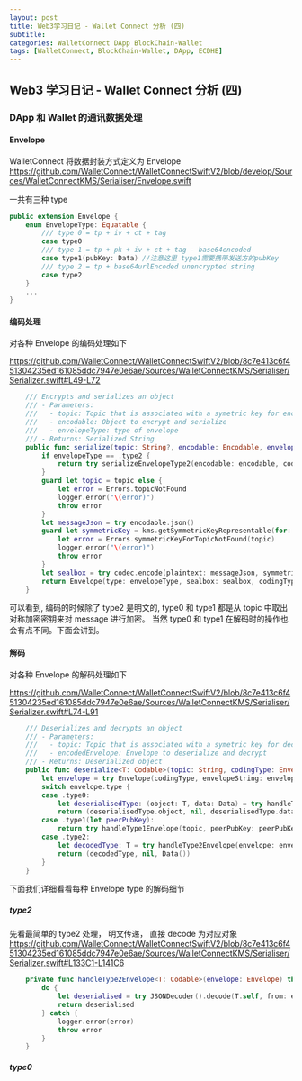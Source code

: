 ```yaml
---
layout: post
title: Web3学习日记 - Wallet Connect 分析 (四)
subtitle:
categories: WalletConnect DApp BlockChain-Wallet
tags: [WalletConnect, BlockChain-Wallet, DApp, ECDHE]
---
```


## Web3 学习日记 - Wallet Connect 分析 (四)

### DApp 和 Wallet 的通讯数据处理

#### Envelope

WalletConnect 将数据封装方式定义为 Envelope
<https://github.com/WalletConnect/WalletConnectSwiftV2/blob/develop/Sources/WalletConnectKMS/Serialiser/Envelope.swift>

一共有三种 type

```swift
public extension Envelope {
    enum EnvelopeType: Equatable {
        /// type 0 = tp + iv + ct + tag
        case type0
        /// type 1 = tp + pk + iv + ct + tag - base64encoded
        case type1(pubKey: Data) //注意这里 type1需要携带发送方的pubKey
        /// type 2 = tp + base64urlEncoded unencrypted string
        case type2
    }
    ...
}
```

#### 编码处理

对各种 Envelope 的编码处理如下

<https://github.com/WalletConnect/WalletConnectSwiftV2/blob/8c7e413c6f451304235ed161085ddc7947e0e6ae/Sources/WalletConnectKMS/Serialiser/Serializer.swift#L49-L72>

```swift
    /// Encrypts and serializes an object
    /// - Parameters:
    ///   - topic: Topic that is associated with a symetric key for encrypting particular codable object
    ///   - encodable: Object to encrypt and serialize
    ///   - envelopeType: type of envelope
    /// - Returns: Serialized String
    public func serialize(topic: String?, encodable: Encodable, envelopeType: Envelope.EnvelopeType, codingType: Envelope.CodingType) throws -> String {
        if envelopeType == .type2 {
            return try serializeEnvelopeType2(encodable: encodable, codingType: codingType)
        }
        guard let topic = topic else {
            let error = Errors.topicNotFound
            logger.error("\(error)")
            throw error
        }
        let messageJson = try encodable.json()
        guard let symmetricKey = kms.getSymmetricKeyRepresentable(for: topic) else {
            let error = Errors.symmetricKeyForTopicNotFound(topic)
            logger.error("\(error)")
            throw error
        }
        let sealbox = try codec.encode(plaintext: messageJson, symmetricKey: symmetricKey)
        return Envelope(type: envelopeType, sealbox: sealbox, codingType: codingType).serialised(codingType: codingType)
    }
```

可以看到, 编码的时候除了 type2 是明文的, type0 和 type1 都是从 topic 中取出对称加密密钥来对 message 进行加密。
当然 type0 和 type1 在解码时的操作也会有点不同。下面会讲到。

#### 解码

对各种 Envelope 的解码处理如下

<https://github.com/WalletConnect/WalletConnectSwiftV2/blob/8c7e413c6f451304235ed161085ddc7947e0e6ae/Sources/WalletConnectKMS/Serialiser/Serializer.swift#L74-L91>

```swift
    /// Deserializes and decrypts an object
    /// - Parameters:
    ///   - topic: Topic that is associated with a symetric key for decrypting particular codable object
    ///   - encodedEnvelope: Envelope to deserialize and decrypt
    /// - Returns: Deserialized object
    public func deserialize<T: Codable>(topic: String, codingType: Envelope.CodingType, envelopeString: String) throws -> (T, derivedTopic: String?, decryptedPayload: Data) {
        let envelope = try Envelope(codingType, envelopeString: envelopeString)
        switch envelope.type {
        case .type0:
            let deserialisedType: (object: T, data: Data) = try handleType0Envelope(topic, envelope)
            return (deserialisedType.object, nil, deserialisedType.data)
        case .type1(let peerPubKey):
            return try handleType1Envelope(topic, peerPubKey: peerPubKey, sealbox: envelope.sealbox)
        case .type2:
            let decodedType: T = try handleType2Envelope(envelope: envelope)
            return (decodedType, nil, Data())
        }
    }
```

下面我们详细看看每种 Envelope type 的解码细节

##### type2

先看最简单的 type2 处理， 明文传递， 直接 decode 为对应对象
<https://github.com/WalletConnect/WalletConnectSwiftV2/blob/8c7e413c6f451304235ed161085ddc7947e0e6ae/Sources/WalletConnectKMS/Serialiser/Serializer.swift#L133C1-L141C6>

```swift
    private func handleType2Envelope<T: Codable>(envelope: Envelope) throws -> T {
        do {
            let deserialised = try JSONDecoder().decode(T.self, from: envelope.sealbox)
            return deserialised
        } catch {
            logger.error(error)
            throw error
        }
    }
```

##### type0

